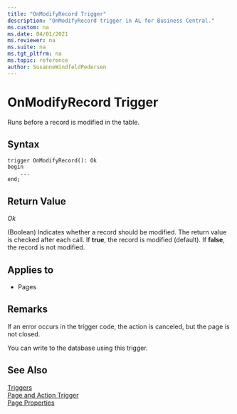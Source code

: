 ```yaml
---
title: "OnModifyRecord Trigger"
description: "OnModifyRecord trigger in AL for Business Central."
ms.custom: na
ms.date: 04/01/2021
ms.reviewer: na
ms.suite: na
ms.tgt_pltfrm: na
ms.topic: reference
author: SusanneWindfeldPedersen
---
```


# OnModifyRecord Trigger

Runs before a record is modified in the table.  

## Syntax  

```AL
trigger OnModifyRecord(): Ok
begin
    ...
end;
```   

## Return Value

 *Ok*  
  
 (Boolean) Indicates whether a record should be modified. The return value is checked after each  call. If **true**, the record is modified (default). If **false**, the record is not modified.  
  
## Applies to  
  
- Pages  
  
## Remarks  

If an error occurs in the trigger code, the action is canceled, but the page is not closed.  
  
You can write to the database using this trigger.  
  
## See Also  

[Triggers](devenv-triggers.md)  
[Page and Action Trigger](devenv-page-and-action-triggers.md)  
[Page Properties](../properties/devenv-properties.md)